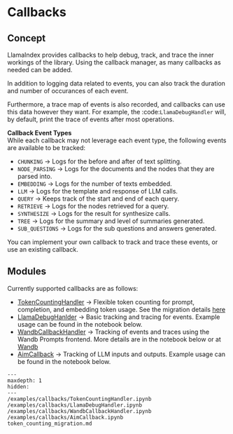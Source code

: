 # Callbacks

## Concept
LlamaIndex provides callbacks to help debug, track, and trace the inner workings of the library. 
Using the callback manager, as many callbacks as needed can be added.

In addition to logging data related to events, you can also track the duration and number of occurances
of each event. 

Furthermore, a trace map of events is also recorded, and callbacks can use this data
however they want. For example, the :code:`LlamaDebugHandler` will, by default, print the trace of events
after most operations.

**Callback Event Types**  
While each callback may not leverage each event type, the following events are available to be tracked:

- `CHUNKING` -> Logs for the before and after of text splitting.
- `NODE_PARSING` -> Logs for the documents and the nodes that they are parsed into.
- `EMBEDDING` -> Logs for the number of texts embedded.
- `LLM` -> Logs for the template and response of LLM calls.
- `QUERY` -> Keeps track of the start and end of each query.
- `RETRIEVE` -> Logs for the nodes retrieved for a query.
- `SYNTHESIZE` -> Logs for the result for synthesize calls.
- `TREE` -> Logs for the summary and level of summaries generated.
- `SUB_QUESTIONS` -> Logs for the sub questions and answers generated.

You can implement your own callback to track and trace these events, or use an existing callback.


## Modules

Currently supported callbacks are as follows:

- [TokenCountingHandler](/examples/callbacks/TokenCountingHandler.ipynb) -> Flexible token counting for prompt, completion, and embedding token usage. See the migration details [here](/core_modules/service_modules/callbacks/token_counting_migration.md)
- [LlamaDebugHanlder](/examples/callbacks/LlamaDebugHandler.ipynb) -> Basic tracking and tracing for events. Example usage can be found in the notebook below.
- [WandbCallbackHandler](/examples/callbacks/WandbCallbackHandler.ipynb) -> Tracking of events and traces using the Wandb Prompts frontend. More details are in the notebook below or at [Wandb](https://docs.wandb.ai/guides/prompts/quickstart)
- [AimCallback](/examples/callbacks/AimCallback.ipynb) -> Tracking of LLM inputs and outputs. Example usage can be found in the notebook below.


```{toctree}
---
maxdepth: 1
hidden:
---
/examples/callbacks/TokenCountingHandler.ipynb
/examples/callbacks/LlamaDebugHandler.ipynb
/examples/callbacks/WandbCallbackHandler.ipynb
/examples/callbacks/AimCallback.ipynb
token_counting_migration.md
```